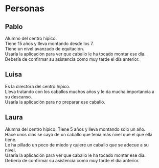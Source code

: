 Personas
=====
**Pablo**
------------
Alumno del centro hípico. <br />
Tiene 15 años y lleva montando desde los 7. <br />
Tiene un nivel avanzado de equitación. <br />
Usaría la aplicación para ver que caballo le ha tocado montar ese día. Debería de confirmar su asistencia como muy tarde el día anterior.

**Luisa**
------------
Es la directora del centro hípico. <br />
Lleva tratando con los caballos muchos años y le da mucha importancia a su descanso. <br />
Usaría la aplicación para no preparar ese caballo.

**Laura**
------------
Alumna del centro hípico.
Tiene 5 años y lleva montando solo un año. <br />
Hace unos dias se cayó de un caballo que tenía más nivel que el que ella tiene. <br />
Le ha pillado un poco de miedo y quiere un caballo que se adecue a su nivel. <br />
Usaría la aplicación para ver que caballo le ha tocado montar ese día. Debería de confirmar su asistencia como muy tarde el día anterior.
